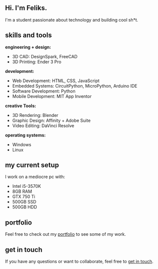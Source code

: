 ## Hi. I'm Feliks.
I'm a student passionate about technology and building cool sh*t.

## skills and tools
**engineering + design:**
- 3D CAD: DesignSpark, FreeCAD
- 3D Printing: Ender 3 Pro

**development:**
- Web Development: HTML, CSS, JavaScript
- Embedded Systems: CircuitPython, MicroPython, Arduino IDE
- Software Development: Python
- Mobile Development: MIT App Inventor

**creative Tools:**
- 3D Rendering: Blender
- Graphic Design: Affinity + Adobe Suite
- Video Editing: DaVinci Resolve

**operating systems:**
- Windows
- Linux

## my current setup
I work on a mediocre pc with:
- Intel i5-3570K
- 8GB RAM
- GTX 750 Ti
- 500GB SSD
- 500GB HDD

## portfolio
Feel free to check out my [portfolio](https://feliks-szyszka.github.io) to see some of my work.

## get in touch
If you have any questions or want to collaborate, feel free to [get in touch](https://feliks-szyszka.github.io/).
